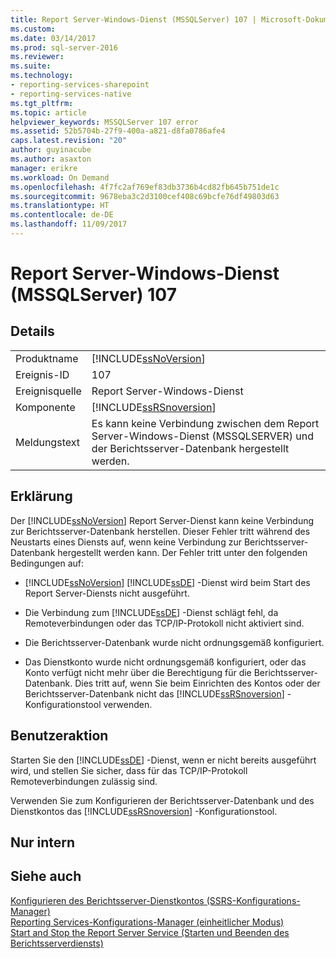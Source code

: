 ```yaml
---
title: Report Server-Windows-Dienst (MSSQLServer) 107 | Microsoft-Dokumentation
ms.custom: 
ms.date: 03/14/2017
ms.prod: sql-server-2016
ms.reviewer: 
ms.suite: 
ms.technology:
- reporting-services-sharepoint
- reporting-services-native
ms.tgt_pltfrm: 
ms.topic: article
helpviewer_keywords: MSSQLServer 107 error
ms.assetid: 52b5704b-27f9-400a-a821-d8fa0786afe4
caps.latest.revision: "20"
author: guyinacube
ms.author: asaxton
manager: erikre
ms.workload: On Demand
ms.openlocfilehash: 4f7fc2af769ef83db3736b4cd82fb645b751de1c
ms.sourcegitcommit: 9678eba3c2d3100cef408c69bcfe76df49803d63
ms.translationtype: HT
ms.contentlocale: de-DE
ms.lasthandoff: 11/09/2017
---
```

# <a name="report-server-windows-service-mssqlserver-107"></a>Report Server-Windows-Dienst (MSSQLServer) 107
    
## <a name="details"></a>Details  
  
|||  
|-|-|  
|Produktname|[!INCLUDE[ssNoVersion](../../includes/ssnoversion-md.md)]|  
|Ereignis-ID|107|  
|Ereignisquelle|Report Server-Windows-Dienst|  
|Komponente|[!INCLUDE[ssRSnoversion](../../includes/ssrsnoversion-md.md)]|  
|Meldungstext|Es kann keine Verbindung zwischen dem Report Server-Windows-Dienst (MSSQLSERVER) und der Berichtsserver-Datenbank hergestellt werden.|  
  
## <a name="explanation"></a>Erklärung  
 Der [!INCLUDE[ssNoVersion](../../includes/ssnoversion-md.md)] Report Server-Dienst kann keine Verbindung zur Berichtsserver-Datenbank herstellen. Dieser Fehler tritt während des Neustarts eines Diensts auf, wenn keine Verbindung zur Berichtsserver-Datenbank hergestellt werden kann. Der Fehler tritt unter den folgenden Bedingungen auf:  
  
-   [!INCLUDE[ssNoVersion](../../includes/ssnoversion-md.md)] [!INCLUDE[ssDE](../../includes/ssde-md.md)] -Dienst wird beim Start des Report Server-Diensts nicht ausgeführt.  
  
-   Die Verbindung zum [!INCLUDE[ssDE](../../includes/ssde-md.md)] -Dienst schlägt fehl, da Remoteverbindungen oder das TCP/IP-Protokoll nicht aktiviert sind.  
  
-   Die Berichtsserver-Datenbank wurde nicht ordnungsgemäß konfiguriert.  
  
-   Das Dienstkonto wurde nicht ordnungsgemäß konfiguriert, oder das Konto verfügt nicht mehr über die Berechtigung für die Berichtsserver-Datenbank. Dies tritt auf, wenn Sie beim Einrichten des Kontos oder der Berichtsserver-Datenbank nicht das [!INCLUDE[ssRSnoversion](../../includes/ssrsnoversion-md.md)] -Konfigurationstool verwenden.  
  
## <a name="user-action"></a>Benutzeraktion  
 Starten Sie den [!INCLUDE[ssDE](../../includes/ssde-md.md)] -Dienst, wenn er nicht bereits ausgeführt wird, und stellen Sie sicher, dass für das TCP/IP-Protokoll Remoteverbindungen zulässig sind.  
  
 Verwenden Sie zum Konfigurieren der Berichtsserver-Datenbank und des Dienstkontos das [!INCLUDE[ssRSnoversion](../../includes/ssrsnoversion-md.md)] -Konfigurationstool.  
  
## <a name="internal-only"></a>Nur intern  
  
## <a name="see-also"></a>Siehe auch  
 [Konfigurieren des Berichtsserver-Dienstkontos &#40;SSRS-Konfigurations-Manager&#41;](../../reporting-services/install-windows/configure-the-report-server-service-account-ssrs-configuration-manager.md)   
 [Reporting Services-Konfigurations-Manager &#40;einheitlicher Modus&#41;](../../reporting-services/install-windows/reporting-services-configuration-manager-native-mode.md)   
 [Start and Stop the Report Server Service (Starten und Beenden des Berichtsserverdiensts)](../../reporting-services/report-server/start-and-stop-the-report-server-service.md)  
  
  

